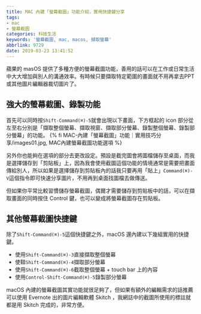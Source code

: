 ```yaml
---
title: MAC 內建「螢幕截圖」功能介紹，實用快捷鍵分享
tags: 
- mac
- 螢幕截圖
categories: 科技生活
keywords: '螢幕截圖, mac, macos, 擷取螢幕'
abbrlink: 9729
date: 2019-03-23 13:41:52
---
```


蘋果的 masOS 提供了多種方便的螢幕截圖功能，善用的話可以在工作或日常生活中大大增加與別人的溝通效率。有時候只要擷取特定範圍的畫面就不用再拿去PPT或其他圖片編輯器裁切圖片了。

## 強大的螢幕截圖、錄製功能
首先可以同時按`Shift-Command(⌘)-5`就會出現以下畫面，下方框起的 icon 部分從左至右分別是「擷取整個螢幕、擷取視窗、擷取部分螢幕、錄製整個螢幕、錄製部分螢幕」的功能。
{% fi MAC-內建「螢幕截圖」功能｜實用技巧分享/images01.jpg, MAC內建螢幕截圖功能選項 %}

另外你也能夠在選項的部分去更改設定。預設是截完圖會將圖檔儲存至桌面，而我是選擇儲存到「剪貼板」上，因為我會使用截圖這個功能的情境通常是需要把畫面傳給別人，所以如果是選擇儲存到剪貼板內的話我只要再用「貼上」`Command(⌘)-V`這個指令即可快速分享圖片，不用再到桌面找圖檔去做傳送。

<!--more-->

但如果你平常比較習慣儲存螢幕截圖，偶爾才需要儲存到剪貼板中的話，可以在擷取畫面的同時按住 Control 鍵，也可以變成將螢幕截圖存在剪貼板。

## 其他螢幕截圖快捷鍵
除了`Shift-Command(⌘)-5`這個快捷鍵之外，macOS 還內建以下幾組實用的快捷鍵。

* 使用`Shift-Command(⌘)-3`直接擷取整個螢幕
* 使鞥`Shift-Command(⌘)-4`擷取部分螢幕
* 使用`Shift-Command(⌘)-6`截取整個螢幕 + touch bar 上的內容
* 使用`Control-Shift-Command(⌘)-5`錄製部分螢幕

macOS 內建的螢幕截圖其實功能就很足夠了，但如果有額外的編輯需求的話推薦可以使用 Evernote 出的圖片編輯軟體 Skitch ，我網誌中的截圖所使用的標註就都是用 Skitch 完成的，非常方便。

